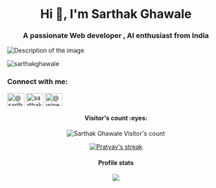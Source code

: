 <h1 align="center">Hi 👋, I'm Sarthak Ghawale</h1>
<h3 align="center">A passionate Web developer , AI enthusiast from India</h3>
<img src="https://cdn.dribbble.com/users/1162077/screenshots/3848914/programmer.gif" alt="Description of the image">

<p align="left"> <img src="https://komarev.com/ghpvc/?username=sarthakghawale&label=Profile%20views&color=0e75b6&style=flat" alt="sarthakghawale" /> </p>

<h3 align="left">Connect with me:</h3>
<p align="left">
<a href="https://twitter.com/@sarthak_ghawale" target="blank"><img align="center" src="https://raw.githubusercontent.com/rahuldkjain/github-profile-readme-generator/master/src/images/icons/Social/twitter.svg" alt="@sarthak_ghawale" height="30" width="40" /></a>
<a href="https://instagram.com/sarthakghawale" target="blank"><img align="center" src="https://raw.githubusercontent.com/rahuldkjain/github-profile-readme-generator/master/src/images/icons/Social/instagram.svg" alt="sarthakghawale" height="30" width="40" /></a>
<a href="https://www.youtube.com/c/@winexplains" target="blank"><img align="center" src="https://raw.githubusercontent.com/rahuldkjain/github-profile-readme-generator/master/src/images/icons/Social/youtube.svg" alt="@winexplains" height="30" width="40" /></a>
</p>

<h4 align="center">Visitor's count :eyes:</h4>
<p align="center"><img src="https://profile-counter.glitch.me/{PratyayDhond}/count.svg" alt="Sarthak Ghawale Visitor's count" /></p>

<p align="center">
  <a href="https://github.com/PratyayDhond">
    <img title="GithubStats" alt="Pratyay's streak" src="https://streak-stats.demolab.com?user=SarthakGhawale&theme=gotham&hide_border=true&mode=weekly"/>
  </a>
</p>

<h4 align="center">Profile stats</h4>
<p align="center"><img src="https://github-readme-stats.vercel.app/api?username=SarthakGhawale&count_private=true&show_icons=true&theme=gotham" /></p>
